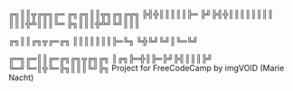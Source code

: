 ╔╗║║╦╔╦╗╔═ ╔╗╔╗║║╦╗╔╗╔╦╗
╠╣╬║║║║║╠═ ╠╝╠╣╬║║║║║║║║
║║║╬╩║║║╚═ ╠╗║║║╬╩╝╚╝║║║

╔╗║║╔╗╦╔═╔╗
║║║║║║║╠═╚╗
╚╬╚╝╚╝║╚═╚╝

╔═╗╔═║║╔═╔╗╔╗╦╔╗╔╗
║╔╗╠═╬║╠═╠╝╠╣║║║╠╝
╚═╝╚═║╬╚═╠╗║║║╚╝╠╗
Project for FreeCodeCamp by imgVOID (Marie Nacht)
